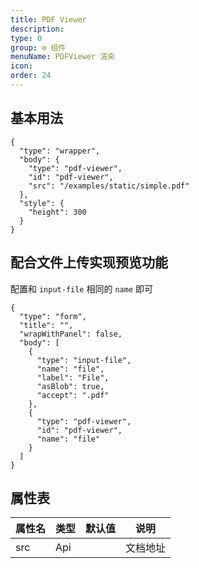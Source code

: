 ```yaml
---
title: PDF Viewer
description:
type: 0
group: ⚙ 组件
menuName: PDFViewer 渲染
icon:
order: 24
---
```


## 基本用法

```schema: scope="body"
{
  "type": "wrapper",
  "body": {
    "type": "pdf-viewer",
    "id": "pdf-viewer",
    "src": "/examples/static/simple.pdf"
  },
  "style": {
    "height": 300
  }
}
```

## 配合文件上传实现预览功能

配置和 `input-file` 相同的 `name` 即可

```schema: scope="body"
{
  "type": "form",
  "title": "",
  "wrapWithPanel": false,
  "body": [
    {
      "type": "input-file",
      "name": "file",
      "label": "File",
      "asBlob": true,
      "accept": ".pdf"
    },
    {
      "type": "pdf-viewer",
      "id": "pdf-viewer",
      "name": "file"
    }
  ]
}
```

## 属性表

| 属性名 | 类型 | 默认值 | 说明     |
| ------ | ---- | ------ | -------- |
| src    | Api  |        | 文档地址 |

